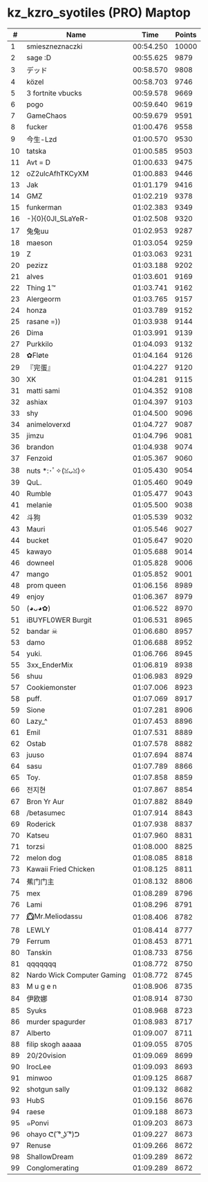 # kz_kzro_syotiles (PRO) Maptop

|  # | Name | Time | Points |
|-------------- | -------------- | -------------- | -------------- | 
| 1 | smieszneznaczki | 00:54.250 | 10000 | 
| 2 | sage :D | 00:55.625 | 9879 | 
| 3 | デッド | 00:58.570 | 9808 | 
| 4 | közel | 00:58.703 | 9746 | 
| 5 | 3 fortnite vbucks | 00:59.578 | 9669 | 
| 6 | pogo | 00:59.640 | 9619 | 
| 7 | GameChaos | 00:59.679 | 9591 | 
| 8 | fucker | 01:00.476 | 9558 | 
| 9 | 今生-Lzd | 01:00.570 | 9530 | 
| 10 | tatska | 01:00.585 | 9503 | 
| 11 | Avt = D | 01:00.633 | 9475 | 
| 12 | oZ2ulcAfhTKCyXM | 01:00.883 | 9446 | 
| 13 | Jak | 01:01.179 | 9416 | 
| 14 | GMZ | 01:02.219 | 9378 | 
| 15 | funkerman | 01:02.383 | 9349 | 
| 16 | -}{0}{0JI_SLaYeR- | 01:02.508 | 9320 | 
| 17 | 兔兔uu | 01:02.953 | 9287 | 
| 18 | maeson | 01:03.054 | 9259 | 
| 19 | Z | 01:03.063 | 9231 | 
| 20 | pezizz | 01:03.188 | 9202 | 
| 21 | alves | 01:03.601 | 9169 | 
| 22 | Thing 1™ | 01:03.741 | 9162 | 
| 23 | Alergeorm | 01:03.765 | 9157 | 
| 24 | honza | 01:03.789 | 9152 | 
| 25 | rasane =)) | 01:03.938 | 9144 | 
| 26 | Dima | 01:03.991 | 9139 | 
| 27 | Purkkilo | 01:04.093 | 9132 | 
| 28 | ✿Fløte | 01:04.164 | 9126 | 
| 29 | 『完蛋』 | 01:04.227 | 9120 | 
| 30 | XK | 01:04.281 | 9115 | 
| 31 | matti sami | 01:04.352 | 9108 | 
| 32 | ashiax | 01:04.397 | 9103 | 
| 33 | shy | 01:04.500 | 9096 | 
| 34 | animeloverxd | 01:04.727 | 9087 | 
| 35 | jimzu | 01:04.796 | 9081 | 
| 36 | brandon | 01:04.938 | 9074 | 
| 37 | Fenzoid | 01:05.367 | 9060 | 
| 38 | nuts *:･ﾟ✧(ꈍᴗꈍ)✧ | 01:05.430 | 9054 | 
| 39 | QuL. | 01:05.460 | 9049 | 
| 40 | Rumble | 01:05.477 | 9043 | 
| 41 | melanie | 01:05.500 | 9038 | 
| 42 | 斗狗 | 01:05.539 | 9032 | 
| 43 | Mauri | 01:05.546 | 9027 | 
| 44 | bucket | 01:05.647 | 9020 | 
| 45 | kawayo | 01:05.688 | 9014 | 
| 46 | downeel | 01:05.828 | 9006 | 
| 47 | mango | 01:05.852 | 9001 | 
| 48 | prom queen | 01:06.156 | 8989 | 
| 49 | enjoy | 01:06.367 | 8979 | 
| 50 | (◕ᴗ◕✿) | 01:06.522 | 8970 | 
| 51 | iBUYFL0WER Burgit | 01:06.531 | 8965 | 
| 52 | bandar ☠ | 01:06.680 | 8957 | 
| 53 | damo | 01:06.688 | 8952 | 
| 54 | yuki. | 01:06.766 | 8945 | 
| 55 | 3xx_EnderMix | 01:06.819 | 8938 | 
| 56 | shuu | 01:06.983 | 8929 | 
| 57 | Cookiemonster | 01:07.006 | 8923 | 
| 58 | puff. | 01:07.069 | 8917 | 
| 59 | Sione | 01:07.281 | 8906 | 
| 60 | Lazy_^ | 01:07.453 | 8896 | 
| 61 | Emil | 01:07.531 | 8889 | 
| 62 | Ostab | 01:07.578 | 8882 | 
| 63 | juuso | 01:07.694 | 8874 | 
| 64 | sasu | 01:07.789 | 8866 | 
| 65 | Toy. | 01:07.858 | 8859 | 
| 66 | 전지현 | 01:07.867 | 8854 | 
| 67 | Bron Yr Aur | 01:07.882 | 8849 | 
| 68 | /betasumec | 01:07.914 | 8843 | 
| 69 | Roderick | 01:07.938 | 8837 | 
| 70 | Katseu | 01:07.960 | 8831 | 
| 71 | torzsi | 01:08.000 | 8825 | 
| 72 | melon dog | 01:08.085 | 8818 | 
| 73 | Kawaii Fried Chicken | 01:08.125 | 8811 | 
| 74 | 蕉门门主 | 01:08.132 | 8806 | 
| 75 | mex | 01:08.289 | 8796 | 
| 76 | Lami | 01:08.296 | 8791 | 
| 77 | ⭕⃤Mr.Meliodassu | 01:08.406 | 8782 | 
| 78 | LEWLY | 01:08.414 | 8777 | 
| 79 | Ferrum | 01:08.453 | 8771 | 
| 80 | Tanskin | 01:08.733 | 8756 | 
| 81 | qqqqqqq | 01:08.772 | 8750 | 
| 82 | Nardo Wick Computer Gaming | 01:08.772 | 8745 | 
| 83 | M u g e n | 01:08.906 | 8735 | 
| 84 | 伊欧娜 | 01:08.914 | 8730 | 
| 85 | Syuks | 01:08.968 | 8723 | 
| 86 | murder spagurder | 01:08.983 | 8717 | 
| 87 | Alberto | 01:09.007 | 8711 | 
| 88 | filip skogh aaaaa | 01:09.055 | 8705 | 
| 89 | 20/20vision | 01:09.069 | 8699 | 
| 90 | IrocLee | 01:09.093 | 8693 | 
| 91 | minwoo | 01:09.125 | 8687 | 
| 92 | shotgun sally | 01:09.132 | 8682 | 
| 93 | HubS | 01:09.156 | 8676 | 
| 94 | raese | 01:09.188 | 8673 | 
| 95 | ๑Ponvi | 01:09.203 | 8673 | 
| 96 | ohayo ᕦ( ͡° ͜ʖ ͡°)ᕤ | 01:09.227 | 8673 | 
| 97 | Renuse | 01:09.266 | 8672 | 
| 98 | ShallowDream | 01:09.289 | 8672 | 
| 99 | Conglomerating | 01:09.289 | 8672 | 

